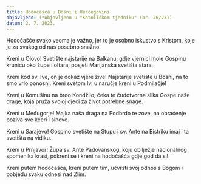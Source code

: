 ```yaml
---
title: Hodočašća u Bosni i Hercegovini
objavljeno: (*objavljeno u "Katoličkom tjedniku" (br. 26/23))
datum: 2. 7. 2023.
---
```

Hodočašće svako veoma je važno,
jer to je osobno iskustvo s Kristom,
koje je za svakog od nas posebno snažno.

Kreni u Olovo!
Svetište najstarije na Balkanu,
gdje vjernici mole Gospinu krunicu oko župe i oltara,
posjeti Marijanska svetišta stara.

Kreni kod sv. Ive,
on je dokaz vjere žive!
Najstarije svetište u Bosni,
na to smo vrlo ponosni.
Kreni svetom Ivi u naručje
kreni u Podmilačje!

Kreni u Komušinu na brdo Kondžilo,
čeka te čudotvorna slika Gospe naše drage,
koja pruža svojoj djeci
za život potrebne snage.

Kreni u Međugorje!
Majka naša draga
na Podbrdo te zove,
na obraćenje poziva sve kćeri i sinove.

Kreni u Sarajevo!
Gospino svetište na Stupu i
sv. Ante na Bistriku
imaj i ta svetišta na vidiku.

Kreni u Prnjavor!
Župa sv. Ante Padovanskog,
koju obilježje nacionalnog spomenika krasi,
pokreni se i kreni na hodočašća gdje god da si!

Kreni putem hodočašća,
kreni putem tim, učvrsti svoj odnos s Bogom
i pobjedu svaku odnesi nad Zlim.